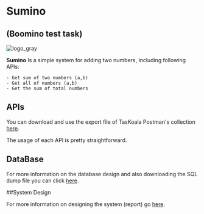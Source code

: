 # **Sumino**

## (Boomino test task)

![logo_gray](https://github.com/maripillon/Sumino/blob/master/logo/cover1.png?raw=true)

**Sumino** Is a simple system for adding two numbers, including following APIs:

    - Get sum of two numbers (a,b)
    - Get all of numbers (a,b)
    - Get the sum of total numbers


## APIs

You can download and use the export file of TasKoala Postman's collection [here](https://github.com/maripillon/Sumino/tree/master/postman).

The usage of each API is pretty straightforward. 

## DataBase

For more information on the database design and also downloading the SQL dump file you can click [here](https://github.com/maripillon/Sumino/tree/master/db%20dump). 

##System Design

For more information on designing the system (report) go [here](). 
